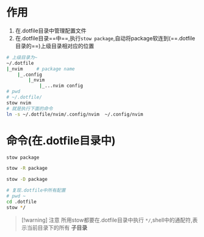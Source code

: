 # 作用
1. 在.dotfile目录中管理配置文件
2. 在.dotfile目录==中==,执行`stow package`,自动将package软连到(==.dotfile目录的==)上级目录相对应的位置
```bash
# 上级目录为~
~/.dotfile
|_nvim     # package name
	|_.config
		|_nvim
			|_...nvim config
# pwd
# ~/.dotfile/
stow nvim
# 就是执行下面的命令
ln -s ~/.dotfile/nvim/.config/nvim  ~/.config/nvim
```
# 命令(在.dotfile目录中)
```bash
stow package

stow -R package

stow -D package

# 复现.dotfile中所有配置
# pwd ~
cd .dotfile
stow */
```
>[!warning] 注意
>所用stow都要在.dotfile目录中执行
>`*/`,shell中的通配符,表示当前目录下的所有 **子目录**

